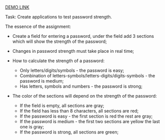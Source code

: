 [DEMO LINK](https://boblyknazar.github.io/password-validation-app/)

Task:
Create applications to test password strength.

The essence of the assignment:

 - Create a field for entering a password, under the field add 3 sections which will show the strength of the password;

 - Changes in password strength must take place in real time;

 - How to calculate the strength of a password:
      - Only letters/digits/symbols - the password is easy;
      - Combination of letters-symbols/letters-digits/digits-symbols - the password is medium;
      - Has letters, symbols and numbers - the password is strong;

 - The color of the sections will depend on the strength of the password:
      - If the field is empty, all sections are gray;
      - If the field has less than 8 characters, all sections are red;
      - If the password is easy - the first section is red the rest are gray;
      - If the password is medium - the first two sections are yellow the last one is gray;
      - If the password is strong, all sections are green;

